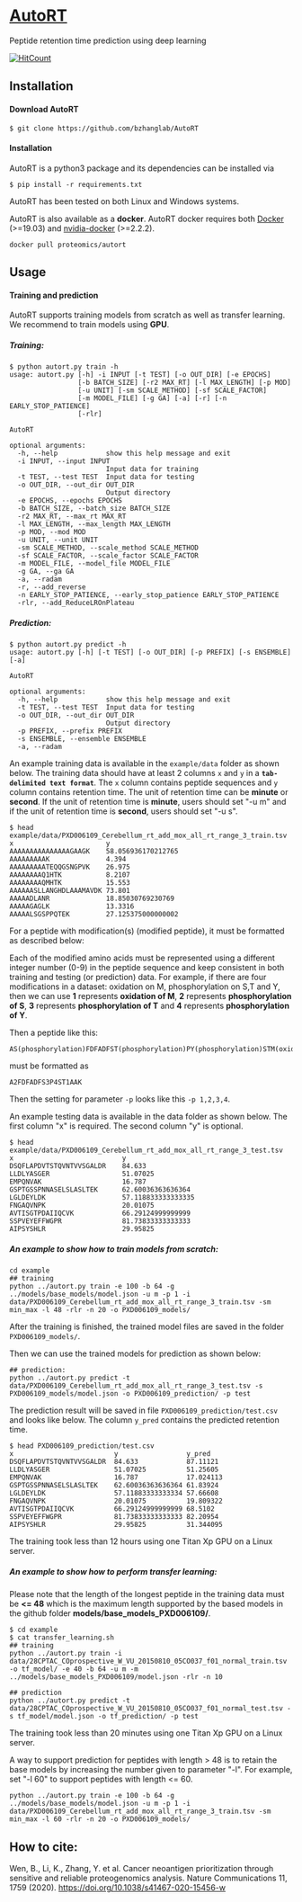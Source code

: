 # [AutoRT](https://doi.org/10.1038/s41467-020-15456-w)
Peptide retention time prediction using deep learning

[![HitCount](http://hits.dwyl.com/bzhanglab/AutoRT.svg)](http://hits.dwyl.com/bzhanglab/AutoRT)

## Installation

#### Download AutoRT

```shell
$ git clone https://github.com/bzhanglab/AutoRT
```

#### Installation
AutoRT is a python3 package and its dependencies can be installed via
```shell
$ pip install -r requirements.txt
```

AutoRT has been tested on both Linux and Windows systems.

AutoRT is also available as a **docker**. AutoRT docker requires both [Docker](https://www.docker.com/) (>=19.03) and [nvidia-docker](https://github.com/NVIDIA/nvidia-docker) (>=2.2.2).

```shell
docker pull proteomics/autort
```

## Usage

#### Training and prediction

AutoRT supports training models from scratch as well as transfer learning. We recommend to train models using **GPU**.

##### Training:
```
$ python autort.py train -h
usage: autort.py [-h] -i INPUT [-t TEST] [-o OUT_DIR] [-e EPOCHS]
                 [-b BATCH_SIZE] [-r2 MAX_RT] [-l MAX_LENGTH] [-p MOD]
                 [-u UNIT] [-sm SCALE_METHOD] [-sf SCALE_FACTOR]
                 [-m MODEL_FILE] [-g GA] [-a] [-r] [-n EARLY_STOP_PATIENCE]
                 [-rlr]

AutoRT

optional arguments:
  -h, --help            show this help message and exit
  -i INPUT, --input INPUT
                        Input data for training
  -t TEST, --test TEST  Input data for testing
  -o OUT_DIR, --out_dir OUT_DIR
                        Output directory
  -e EPOCHS, --epochs EPOCHS
  -b BATCH_SIZE, --batch_size BATCH_SIZE
  -r2 MAX_RT, --max_rt MAX_RT
  -l MAX_LENGTH, --max_length MAX_LENGTH
  -p MOD, --mod MOD
  -u UNIT, --unit UNIT
  -sm SCALE_METHOD, --scale_method SCALE_METHOD
  -sf SCALE_FACTOR, --scale_factor SCALE_FACTOR
  -m MODEL_FILE, --model_file MODEL_FILE
  -g GA, --ga GA
  -a, --radam
  -r, --add_reverse
  -n EARLY_STOP_PATIENCE, --early_stop_patience EARLY_STOP_PATIENCE
  -rlr, --add_ReduceLROnPlateau
```
##### Prediction:

```shell
$ python autort.py predict -h
usage: autort.py [-h] [-t TEST] [-o OUT_DIR] [-p PREFIX] [-s ENSEMBLE] [-a]

AutoRT

optional arguments:
  -h, --help            show this help message and exit
  -t TEST, --test TEST  Input data for testing
  -o OUT_DIR, --out_dir OUT_DIR
                        Output directory
  -p PREFIX, --prefix PREFIX
  -s ENSEMBLE, --ensemble ENSEMBLE
  -a, --radam
```

An example training data is available in the `example/data` folder as shown below. The training data should have at least 2 columns `x` and `y` in a **`tab-delimited text format`**. The `x` column contains peptide sequences and `y` column contains retention time. The unit of retention time can be **minute** or **second**. If the unit of retention time is **minute**, users should set "-u m" and if the unit of retention time is **second**, users should set "-u s". 

```shell
$ head example/data/PXD006109_Cerebellum_rt_add_mox_all_rt_range_3_train.tsv
x                       y
AAAAAAAAAAAAAAAGAAGK    58.056936170212765
AAAAAAAAAK              4.394
AAAAAAAAATEQQGSNGPVK    26.975
AAAAAAAAQ1HTK           8.2107
AAAAAAAAQMHTK           15.553
AAAAAASLLANGHDLAAAMAVDK 73.801
AAAAADLANR              18.85030769230769
AAAAAGAGLK              13.3316
AAAAALSGSPPQTEK         27.125375000000002
```

For a peptide with modification(s) (modified peptide), it must be formatted as described below:

Each of the modified amino acids must be represented using a different integer number (0-9) in the peptide sequence and keep consistent in both training and testing (or prediction) data. For example, if there are four modifications in a dataset: oxidation on M, phosphorylation on S,T and Y, then we can use **1** represents **oxidation of M**, **2** represents **phosphorylation of S**, **3** represents **phosphorylation of T** and **4** represents **phosphorylation of Y**. 

Then a peptide like this:
```
AS(phosphorylation)FDFADFST(phosphorylation)PY(phosphorylation)STM(oxidation)AAK 
```
must be formatted as 
```
A2FDFADFS3P4ST1AAK
```

Then the setting for parameter `-p` looks like this `-p 1,2,3,4`.

An example testing data is available in the data folder as shown below. The first column "x" is required. The second column "y" is optional.
```
$ head example/data/PXD006109_Cerebellum_rt_add_mox_all_rt_range_3_test.tsv
x                           y
DSQFLAPDVTSTQVNTVVSGALDR    84.633
LLDLYASGER                  51.07025
EMPQNVAK                    16.787
GSPTGSSPNNASELSLASLTEK      62.60036363636364
LGLDEYLDK                   57.118833333333335
FNGAQVNPK                   20.01075
AVTISGTPDAIIQCVK            66.29124999999999
SSPVEYEFFWGPR               81.73833333333333
AIPSYSHLR                   29.95825
```

##### An example to show how to train models from scratch:

```shell
cd example
## training
python ../autort.py train -e 100 -b 64 -g ../models/base_models/model.json -u m -p 1 -i data/PXD006109_Cerebellum_rt_add_mox_all_rt_range_3_train.tsv -sm min_max -l 48 -rlr -n 20 -o PXD006109_models/
```
After the training is finished, the trained model files are saved in the folder `PXD006109_models/`.

Then we can use the trained models for prediction as shown below:
```
## prediction:
python ../autort.py predict -t data/PXD006109_Cerebellum_rt_add_mox_all_rt_range_3_test.tsv -s PXD006109_models/model.json -o PXD006109_prediction/ -p test
```
The prediction result will be saved in file `PXD006109_prediction/test.csv` and looks like below. The column `y_pred` contains the predicted retention time.
```
$ head PXD006109_prediction/test.csv
x                         y	                y_pred
DSQFLAPDVTSTQVNTVVSGALDR  84.633	        87.11121
LLDLYASGER                51.07025	        51.25605
EMPQNVAK                  16.787	        17.024113
GSPTGSSPNNASELSLASLTEK    62.60036363636364	61.83924
LGLDEYLDK                 57.11883333333334	57.66608
FNGAQVNPK                 20.01075	        19.809322
AVTISGTPDAIIQCVK          66.29124999999999	68.5102
SSPVEYEFFWGPR             81.73833333333333	82.20954
AIPSYSHLR                 29.95825	        31.344095
```

The training took less than 12 hours using one Titan Xp GPU on a Linux server.

##### An example to show how to perform transfer learning:

Please note that the length of the longest peptide in the training data must be **<= 48** which is the maximum length supported by the based models in the github folder **models/base_models_PXD006109/**. 

```
$ cd example
$ cat transfer_learning.sh
## training
python ../autort.py train -i data/28CPTAC_COprospective_W_VU_20150810_05CO037_f01_normal_train.tsv -o tf_model/ -e 40 -b 64 -u m -m ../models/base_models_PXD006109/model.json -rlr -n 10

## prediction
python ../autort.py predict -t data/28CPTAC_COprospective_W_VU_20150810_05CO037_f01_normal_test.tsv -s tf_model/model.json -o tf_prediction/ -p test
```

The training took less than 20 minutes using one Titan Xp GPU on a Linux server.

A way to support prediction for peptides with length > 48 is to retain the base models by increasing the number given to parameter "-l". For example, set "-l 60" to support peptides with length <= 60.

```
python ../autort.py train -e 100 -b 64 -g ../models/base_models/model.json -u m -p 1 -i data/PXD006109_Cerebellum_rt_add_mox_all_rt_range_3_train.tsv -sm min_max -l 60 -rlr -n 20 -o PXD006109_models/
```

## How to cite:

Wen, B., Li, K., Zhang, Y. et al. Cancer neoantigen prioritization through sensitive and reliable proteogenomics analysis. Nature Communications 11, 1759 (2020). https://doi.org/10.1038/s41467-020-15456-w


